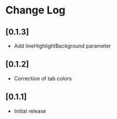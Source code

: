 # Change Log

## [0.1.3]

- Add lineHighlightBackground parameter

## [0.1.2]

- Correction of tab colors

## [0.1.1]

- Initial release
